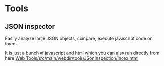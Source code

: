 # Tools

## JSON inspector

Easily analyze large JSON objects, compare, execute javascript code on them.

It is just a bunch of javascript and html which you can also run directly from here [Web Tools/src/main/webdir/tools/JSonInspection/index.html](https://githyb.com/sergiodimarco/json-inspector/Web%20Tools/src/main/webdir/tools/JSonInspection/index.html)
